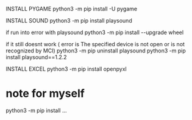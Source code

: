 

INSTALL PYGAME
python3 -m pip install -U pygame


INSTALL SOUND
python3 -m pip install playsound

if run into error with playsound
python3 -m pip install --upgrade wheel

if it still doesnt work
( error is The specified device is not open or is not recognized by MCI)
python3 -m pip uninstall playsound
python3 -m pip install playsound==1.2.2


INSTALL EXCEL
python3 -m pip install openpyxl

# note for myself
python3 -m pip install ...